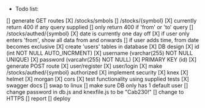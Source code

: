 * Todo list:

[] generate GET routes
    [X] /stocks/smbols
    [] /stocks/{symbol}
        [X] currently return 400 if any query supplied
        [] only return 400 if 'from' or 'to' query
    [] /stocks/authed/{symbol}
        [X] date is currently one day off
        [X] if user only enters 'from', show all data from and onwards
        [] if user adds time, from date becomes exclusive
[X] create 'users' tables in database
    [X] DB design
        [X] id (int NOT NULL AUTO_INCRMENT)
        [X] username (varchar(255) NOT NULL UNIQUE)
        [X] password (varcahr(255) NOT NULL)
        [X] PRIMARY KEY (id)
[X] generate POST route
    [X] user/register
    [X] user/login
[X] make /stocks/authed/{symbol} authorized
[X] implement security
    [X] knex
    [X] helmet
    [X] morgan
    [X] cors
[X] test functionality using supplied tests
[X] swagger docs
[] swap to linux
    [] make sure DB only has 1 default user
    [] change password in db.js and knexfile.js to be "Cab230!"
[] change to HTTPS
[] report
[] deploy
